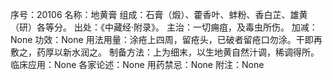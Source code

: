 序号：20106
名称：地黄膏
组成：石膏（煅）、藿香叶、蚌粉、香白芷、雄黄（研）各等分。
出处：《中藏经·附录》。
主治：一切痈疽，及毒虫所伤。
加减：None
功效：None
用法用量：涂疮上四周，留疮头，已破者留疮口勿涂。干即再敷之，药厚以新水润之。
制备方法：上为细末，以生地黄自然汁调，稀调得所。
临床应用：None
各家论述：None
用药禁忌：None
附注：None
